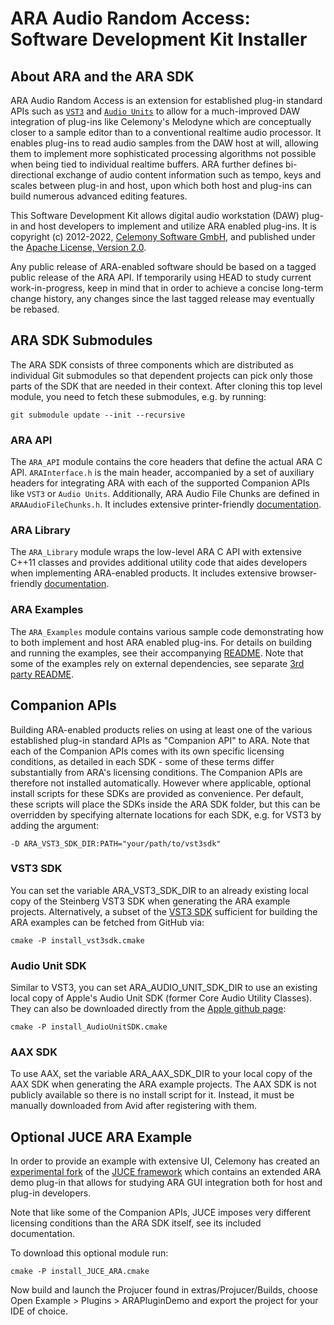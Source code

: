 # ARA Audio Random Access: Software Development Kit Installer

## About ARA and the ARA SDK

ARA Audio Random Access is an extension for established plug-in standard APIs such as
[`VST3`](https://github.com/steinbergmedia/vst3sdk) and
[`Audio Units`](https://developer.apple.com/documentation/audiotoolbox) to allow for a
much-improved DAW integration of plug-ins like Celemony's Melodyne which are conceptually
closer to a sample editor than to a conventional realtime audio processor.
It enables plug-ins to read audio samples from the DAW host at will, allowing them to implement more
sophisticated processing algorithms not possible when being tied to individual realtime buffers.
ARA further defines bi-directional exchange of audio content information such as tempo, keys and scales
between plug-in and host, upon which both host and plug-ins can build numerous advanced editing features.

This Software Development Kit allows digital audio workstation (DAW) plug-in and host developers to
implement and utilize ARA enabled plug-ins.
It is copyright (c) 2012-2022, [Celemony Software GmbH](https://www.celemony.com), and published under
the [Apache License, Version 2.0](https://www.apache.org/licenses/LICENSE-2.0).

Any public release of ARA-enabled software should be based on a tagged public release of the ARA API.
If temporarily using HEAD to study current work-in-progress, keep in mind that in order to achieve a
concise long-term change history, any changes since the last tagged release may eventually be rebased.


## ARA SDK Submodules

The ARA SDK consists of three components which are distributed as individual Git submodules so that
dependent projects can pick only those parts of the SDK that are needed in their context.
After cloning this top level module, you need to fetch these submodules, e.g. by running:

    git submodule update --init --recursive


### ARA API

The `ARA_API` module contains the core headers that define the actual ARA C API.
`ARAInterface.h` is the main header, accompanied by a set of auxiliary headers for integrating ARA with
each of the supported Companion APIs like `VST3` or `Audio Units`. Additionally, ARA Audio File Chunks
are defined in `ARAAudioFileChunks.h`.
It includes extensive printer-friendly [documentation](ARA_API/ARA_API.pdf).

### ARA Library

The `ARA_Library` module wraps the low-level ARA C API with extensive C++11 classes and provides
additional utility code that aides developers when implementing ARA-enabled products.
It includes extensive browser-friendly [documentation](ARA_Library/html_docs/index.html).

### ARA Examples

The `ARA_Examples` module contains various sample code demonstrating how to both implement and host
ARA enabled plug-ins. For details on building and running the examples, see their accompanying
[README](ARA_Examples/README.md).
Note that some of the examples rely on external dependencies, see separate
[3rd party README](ARA_Examples/3rdParty/README.md).


## Companion APIs

Building ARA-enabled products relies on using at least one of the various established plug-in standard
APIs as "Companion API" to ARA. Note that each of the Companion APIs comes with its own specific licensing
conditions, as detailed in each SDK - some of these terms differ substantially from ARA's licensing conditions.
The Companion APIs are therefore not installed automatically. However where applicable, optional install
scripts for these SDKs are provided as convenience.
Per default, these scripts will place the SDKs inside the ARA SDK folder, but this can be overridden
by specifying alternate locations for each SDK, e.g. for VST3 by adding the argument:

    -D ARA_VST3_SDK_DIR:PATH="your/path/to/vst3sdk"


### VST3 SDK

You can set the variable ARA_VST3_SDK_DIR to an already existing local copy of the Steinberg VST3 SDK
when generating the ARA example projects.
Alternatively, a subset of the [VST3 SDK](https://github.com/steinbergmedia/vst3sdk) sufficient for building
the ARA examples can be fetched from GitHub via:

    cmake -P install_vst3sdk.cmake

### Audio Unit SDK

Similar to VST3, you can set ARA_AUDIO_UNIT_SDK_DIR to use an existing local copy of Apple's
Audio Unit SDK (former Core Audio Utility Classes).
They can also be downloaded directly from the [Apple github page](https://github.com/apple/AudioUnitSDK):

    cmake -P install_AudioUnitSDK.cmake

### AAX SDK

To use AAX, set the variable ARA_AAX_SDK_DIR to your local copy of the AAX SDK when generating the
ARA example projects.
The AAX SDK is not publicly available so there is no install script for it. Instead, it must be manually
downloaded from Avid after registering with them.


## Optional JUCE ARA Example

In order to provide an example with extensive UI, Celemony has created an [experimental fork](https://github.com/Celemony/JUCE_ARA)
of the [JUCE framework](https://juce.com) which contains an extended ARA demo plug-in that allows
for studying ARA GUI integration both for host and plug-in developers.

Note that like some of the Companion APIs, JUCE imposes very different licensing conditions than the
ARA SDK itself, see its included documentation.

To download this optional module run:

    cmake -P install_JUCE_ARA.cmake

Now build and launch the Projucer found in extras/Projucer/Builds,
choose Open Example > Plugins > ARAPluginDemo and export the project for your IDE of choice.
